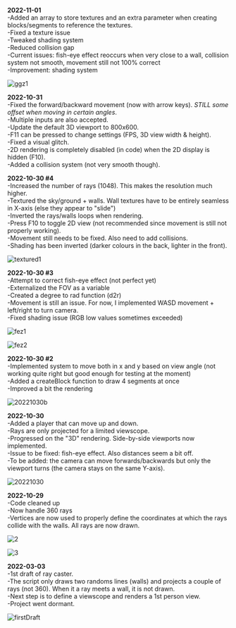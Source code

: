 <b>2022-11-01</b></br>
-Added an array to store textures and an extra parameter when creating blocks/segments to reference the textures.</br>
-Fixed a texture issue</br>
-Tweaked shading system</br>
-Reduced collision gap</br>
-Current issues: fish-eye effect reoccurs when very close to a wall, collision system not smooth, movement still not 100% correct</br>
-Improvement: shading system</br>

![ggz1](https://user-images.githubusercontent.com/4015046/199214618-65f8f0be-bb0c-4247-814c-b0fcffc21c76.jpg)

<b>2022-10-31</b></br>
-Fixed the forward/backward movement (now with arrow keys). *STILL some offset when moving in certain angles*.</br>
-Multiple inputs are also accepted.</br>
-Update the default 3D viewport to 800x600.</br>
-F11 can be pressed to change settings (FPS, 3D view width & height).</br>
-Fixed a visual glitch.</br>
-2D rendering is completely disabled (in code) when the 2D display is hidden (F10).</br>
-Added a collision system (not very smooth though).</br>

<b>2022-10-30 #4</b></br>
-Increased the number of rays (1048). This makes the resolution much higher.</br>
-Textured the sky/ground + walls. Wall textures have to be entirely seamless in X-axis (else they appear to "slide")</br>
-Inverted the rays/walls loops when rendering.</br>
-Press F10 to toggle 2D view (not recommended since movement is still not properly working).</br>
-Movement still needs to be fixed. Also need to add collisions.</br>
-Shading has been inverted (darker colours in the back, lighter in the front).</br>

![textured1](https://user-images.githubusercontent.com/4015046/198900423-2a9d6544-d6b7-467a-b03e-df09d4b8fe0b.png)

<b>2022-10-30 #3</b></br>
-Attempt to correct fish-eye effect (not perfect yet)</br>
-Externalized the FOV as a variable</br>
-Created a degree to rad function (d2r)</br>
-Movement is still an issue. For now, I implemented WASD movement + left/right to turn camera.</br>
-Fixed shading issue (RGB low values sometimes exceeded)</br>

![fez1](https://user-images.githubusercontent.com/4015046/198890071-919a645a-7ccc-43e3-b939-33ea614f5e05.png)

![fez2](https://user-images.githubusercontent.com/4015046/198890445-13551bcf-208b-44a2-9fb9-09943f4efa2e.png)

<b>2022-10-30 #2</b></br>
-Implemented system to move both in x and y based on view angle (not working quite right but good enough for testing at the moment)</br>
-Added a createBlock function to draw 4 segments at once</br>
-Improved a bit the rendering</br>

![20221030b](https://user-images.githubusercontent.com/4015046/198876456-f27025b1-2661-46f3-bd90-cbd544dc3df1.png)

<b>2022-10-30</b></br>
-Added a player that can move up and down.</br>
-Rays are only projected for a limited viewscope.</br>
-Progressed on the "3D" rendering. Side-by-side viewports now implemented.</br>
-Issue to be fixed: fish-eye effect. Also distances seem a bit off.</br>
-To be added: the camera can move forwards/backwards but only the viewport turns (the camera stays on the same Y-axis).</br>

![20221030](https://user-images.githubusercontent.com/4015046/198857045-f0bf6db9-b364-443c-8d9d-8fece3d768e7.png)

<b>2022-10-29</b></br>
-Code cleaned up</br>
-Now handle 360 rays</br>
-Vertices are now used to properly define the coordinates at which the rays collide with the walls. All rays are now drawn.</br>

![2](https://user-images.githubusercontent.com/4015046/198852853-2e7690a1-2d81-4292-bb6f-414f9e9bc839.png)

![3](https://user-images.githubusercontent.com/4015046/198852854-46edecee-6669-410d-9860-57676219bdcc.png)

<b>2022-03-03</b></br>
-1st draft of ray caster.</br>
-The script only draws two randoms lines (walls) and projects a couple of rays (not 360). When it a ray meets a wall, it is not drawn.</br>
-Next step is to define a viewscope and renders a 1st person view.</br>
-Project went dormant.</br>

![firstDraft](https://user-images.githubusercontent.com/4015046/198876642-0fc7a6fb-eb12-4173-8dd1-5df024bc4c9a.jpg)
